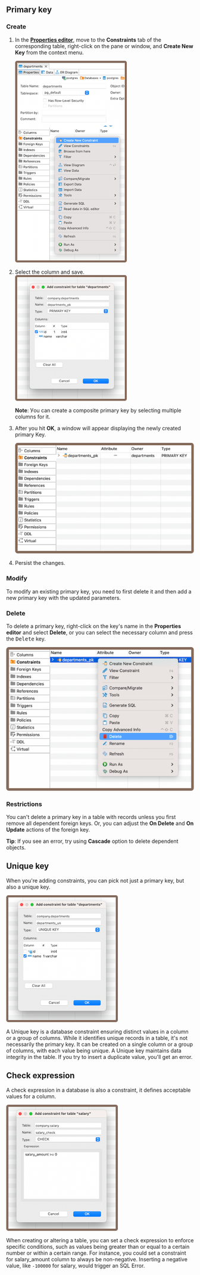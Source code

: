 ## Primary key
### Create

1) In the **[Properties editor](Properties-Editor)**, move to the **Constraints** tab of the corresponding table, right-click on the pane or window, and
**Create New Key** from the context menu.

   ![](images/tutorial_images/8_New_Constraint.png)

2) Select the column and save.  
   ![](images/tutorial_images/8a_Create_New_PK.png)

   **Note**: Уou can create a composite primary key by selecting multiple columns for it.

3) After you hit **OK**, a window will appear displaying the newly created primary Key.

   ![](images/tutorial_images/10a_PK_After_Saving.png)
4) Persist the changes.

### Modify

To modify an existing primary key, you need to first delete it and then add a new primary key with the updated
parameters.

### Delete

To delete a primary key, right-click on the key's name in the **Properties editor** and select
**Delete**, or you can select the necessary column and press the <kbd>Delete</kbd> key.

![](images/tutorial_images/8b_Delete_PK.png)

### Restrictions

You can't delete a primary key in a table with records unless you first remove all dependent foreign keys. Or, you can
adjust the **On Delete** and **On Update** actions of the foreign key.

**Tip**: If you see an error, try using **Cascade** option to delete dependent objects.

## Unique key

When you're adding constraints, you can pick not just a primary key, but also a unique key.

![](images/tutorial_images/8c_Create_Unique_Key.png)

A Unique key is a database constraint ensuring distinct values in a column or a group of columns. While it identifies
unique records in a table, it's not necessarily the primary key. It can be created on a single column or a group of
columns, with each value being unique. A Unique key maintains data integrity in the table. If you try to insert a
duplicate value, you'll get an error.

## Check expression

A check expression in a database is also a constraint, it defines acceptable values for a column.

![](images/tutorial_images/8d_Check_Expression.png)

When creating or altering a table, you can set a check expression to enforce specific conditions, such as values being
greater than or equal to a certain number or within a certain range. For instance, you could set a constraint for
salary_amount column to always be non-negative. Inserting a negative value, like `-100000` for salary, would trigger an
SQL Error.


